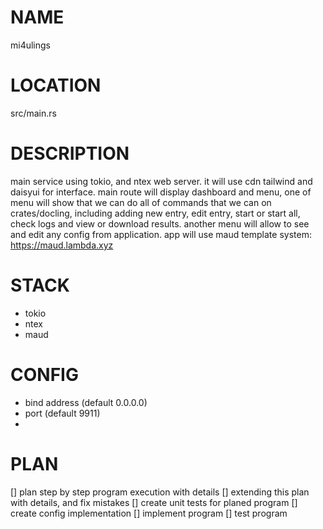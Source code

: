 # NAME
mi4ulings

# LOCATION
src/main.rs
# DESCRIPTION
main service using tokio, and ntex web server. it will use cdn tailwind and daisyui for interface.
main route will display dashboard and menu,
one of menu will show that we can do all of commands that we can on crates/docling, including adding new entry, edit entry, start or start all, check logs and view or download results.
another menu will allow to see and edit any config from application.
app will use maud template system: https://maud.lambda.xyz

# STACK
- tokio
- ntex
- maud


# CONFIG
-  bind address (default 0.0.0.0)
- port (default 9911)
- 



# PLAN
[] plan step by step program execution with details
[] extending this plan with details, and fix mistakes
[] create unit tests for planed program
[] create config implementation
[] implement program
[] test program